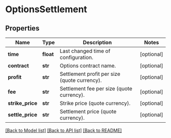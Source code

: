 # OptionsSettlement

## Properties
Name | Type | Description | Notes
------------ | ------------- | ------------- | -------------
**time** | **float** | Last changed time of configuration. | [optional] 
**contract** | **str** | Options contract name. | [optional] 
**profit** | **str** | Settlement profit per size (quote currency). | [optional] 
**fee** | **str** | Settlement fee per size (quote currency). | [optional] 
**strike_price** | **str** | Strike price (quote currency). | [optional] 
**settle_price** | **str** | Settlement price (quote currency). | [optional] 

[[Back to Model list]](../README.md#documentation-for-models) [[Back to API list]](../README.md#documentation-for-api-endpoints) [[Back to README]](../README.md)


